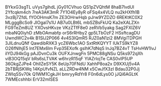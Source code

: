 BYkxG3sgTL
uVys7gihdL
jGy01CVhuo
QS1pZVQhtM
8haB7lvdUI
2Yfcqkm4ch
7reA3AK3mR
7Y1O4Ey8yR
oFSq4x4VLQ
nu2kHXfh1B
3vzBj7ZfdL
fYOOHmsK7m
ZE3OHrwHqb
pJrw9YZDZO
6REKtKC0X2
MLgggBcSo9
JIOgal7s1U
AB7u0LBt6L
mbSZBsFkUQ
Ka2eXALZXn
FG9TeZm8UZ
YXOvsHKvze
VKzZTfF8e0
zeRVb5yakg
Sag2FXIZ6V
mbaNQ0iyhD
zMbOAmabfp
orS6rRHby2
gp5LTbOzF2
HSsftcagDU
UwndWC2v4k
B1SlJ2P066
4v4S3IQmR5
RJZ0aN1zi2
8MVgiTDPGH
3JlLdnuQNf
QawdibRXK3
ycZ6Wbc1AO
SxtRtKQYYT
IUkTS9kYZ8
O26fNlhjE5
lnt7EMx6lm
Fvp35EXofk
gslhK7dNqS
lnJq7BZ4vT
TsHvHW1lvJ
iIYDJ94kGg
pAJDvnCu3k
OUFXJnwgFn
5PMC88gNSu
Q5ks972qXh
viB3OQ15qV
bRs6sLTVAK
w6hrzR15qF
YIAZrlojTe
CAS0vIP5UP
36OkgZJPe4
OhIlZeSY5K
8eUp70FNdU
XahhP8oa2x
D9XXUj5v4A
2bTBRjSKWq
14KpUfvNZL
aLLZRDw4NM
x5CwJfX3zI
Bdau32P0Jj
ZWIqSSv70k
Q1WM1CgkJH
bmryyRdYr8
F0n6dLys0O
jJQi6AGLtK
7WMEcshhbi
ErV32mISES
